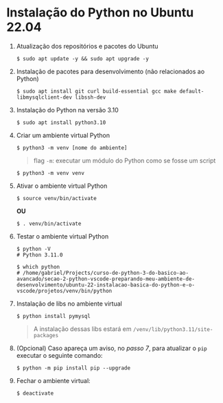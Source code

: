 # Instalação do Python no Ubuntu 22.04

1. Atualização dos repositórios e pacotes do Ubuntu

   ```shell
   $ sudo apt update -y && sudo apt upgrade -y
   ```

2. Instalação de pacotes para desenvolvimento (não relacionados ao Python)

   ```shell
   $ sudo apt install git curl build-essential gcc make default-libmysqlclient-dev libssh-dev
   ```

3. Instalação do Python na versão 3.10

   ```shell
   $ sudo apt install python3.10
   ```

4. Criar um ambiente virtual Python

   ```shell
   $ python3 -m venv [nome do ambiente]
   ```

   > flag `-m`: executar um módulo do Python como se fosse um script

   ```shell
   $ python3 -m venv venv
   ```

5. Ativar o ambiente virtual Python

   ```shell
   $ source venv/bin/activate
   ```

   **OU**

   ```shell
   $ . venv/bin/activate
   ```

6. Testar o ambiente virtual Python

   ```shell
   $ python -V
   # Python 3.11.0
   ```

   ```shell
   $ which python
   # /home/gabriel/Projects/curso-de-python-3-do-basico-ao-avancado/secao-2-python-vscode-preparando-meu-ambiente-de-desenvolvimento/ubuntu-22-instalacao-basica-do-python-e-o-vscode/projetos/venv/bin/python
   ```

7. Instalação de libs no ambiente virtual

   ```shell
   $ python install pymysql
   ```

   > A instalação dessas libs estará em `/venv/lib/python3.11/site-packages`

8. (Opcional) Caso apareça um aviso, no _passo 7_, para atualizar o `pip` executar o seguinte comando:

   ```shell
   $ python -m pip install pip --upgrade
   ```

9. Fechar o ambiente virtual:

   ```shell
   $ deactivate
   ```